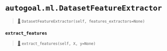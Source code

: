 # `autogoal.ml.DatasetFeatureExtractor`

> [📝](/usr/lib/python3/dist-packages/autogoal/ml/_metalearning.py#L59)
> `DatasetFeatureExtractor(self, features_extractors=None)`

### `extract_features`

> [📝](/usr/lib/python3/dist-packages/autogoal/ml/_metalearning.py#L63)
> `extract_features(self, X, y=None)`

